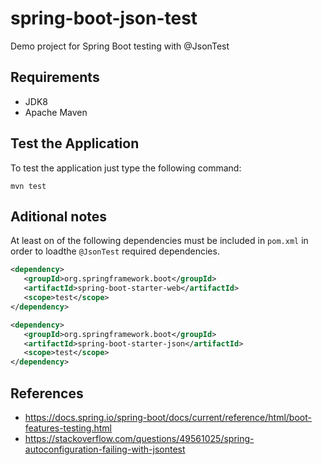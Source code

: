 # spring-boot-json-test

Demo project for Spring Boot testing with @JsonTest

## Requirements
* JDK8
* Apache Maven

## Test the Application

To test the application just type the following command:  

```
mvn test
```

## Aditional notes

At least on of the following dependencies must be included in `pom.xml` in order to loadthe `@JsonTest` required dependencies.

```xml
<dependency>
   <groupId>org.springframework.boot</groupId>
   <artifactId>spring-boot-starter-web</artifactId>
   <scope>test</scope>
</dependency>

<dependency>
   <groupId>org.springframework.boot</groupId>
   <artifactId>spring-boot-starter-json</artifactId>
   <scope>test</scope>
</dependency>

```

## References

* https://docs.spring.io/spring-boot/docs/current/reference/html/boot-features-testing.html
* https://stackoverflow.com/questions/49561025/spring-autoconfiguration-failing-with-jsontest
